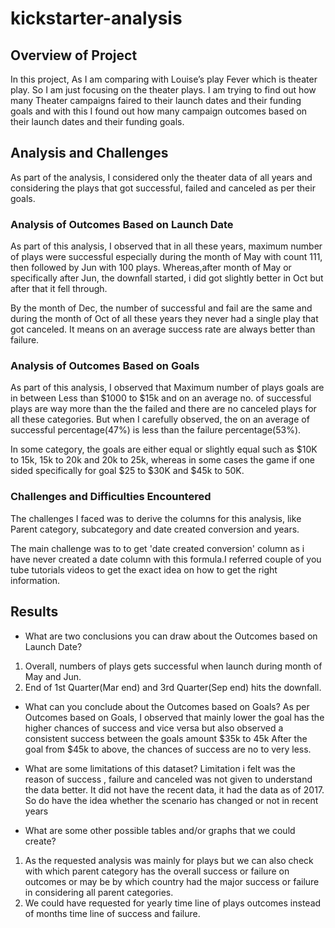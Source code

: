 # kickstarter-analysis

## Overview of Project
In this project, As I am comparing with Louise’s play Fever  which is theater play. So I am just focusing on the theater plays.
I am trying to find out how many Theater campaigns faired to their launch dates and their funding goals and with this I found out how many campaign outcomes based on their launch dates and their funding goals.

## Analysis and Challenges
As part of the analysis, I considered only the theater data of all years and considering the plays that got successful, failed and canceled as per their goals. 

### Analysis of Outcomes Based on Launch Date
As part of this analysis, I observed that in all these years, maximum number of plays were successful especially during the month of May with count 111, then followed by Jun with 100 plays. Whereas,after month of May or specifically after Jun, the downfall started, i did got slightly better in Oct but after that it fell through. 

By the month of Dec, the number of successful and fail are the same and during the month of Oct of all these years they never had a single play that got canceled. It means on an average success rate are always better than failure.

### Analysis of Outcomes Based on Goals
As part of this analysis, I observed that Maximum number of plays goals are in between Less than $1000 to $15k and on an average no. of successful plays are way more than the the failed and there are no canceled plays for all these categories.
But when I carefully observed, the on an average of successful percentage(47%) is less than the failure percentage(53%). 

In some category, the goals are either equal or slightly equal such as $10K to 15k, 15k to 20k and 20k to 25k, whereas in some cases the game if one sided specifically for goal $25 to $30K and $45k to 50K.

### Challenges and Difficulties Encountered
The challenges I faced was to derive the columns for this analysis, like Parent category, subcategory and date created conversion and years. 

The main challenge was to to get 'date created conversion' column  as i have never created a date column with this formula.I referred couple of you tube tutorials videos to get the exact idea on how to get the right information.

## Results

- What are two conclusions you can draw about the Outcomes based on Launch Date?
1) Overall, numbers of plays gets successful when launch during month of May and Jun.
2) End of 1st Quarter(Mar end) and 3rd Quarter(Sep end) hits the downfall.

- What can you conclude about the Outcomes based on Goals?
As per Outcomes based on Goals, I observed that mainly lower the goal has the higher chances of success and vice versa but also observed a consistent success between the goals amount $35k to 45k
After the goal from $45k to above, the chances of success are no to very less. 

- What are some limitations of this dataset?
Limitation i felt was the reason of success , failure and canceled was not given to understand the data better.
It did not have the recent data, it had the data as of 2017. So do have the idea whether the scenario has changed or not in recent years

- What are some other possible tables and/or graphs that we could create?
1) As the requested analysis was mainly for plays but we can also check with which parent category has the overall success or failure on outcomes or may be by which country had the major success or failure in considering all parent categories.
2) We could have requested for yearly time line of plays outcomes instead of months time line of success and failure. 
